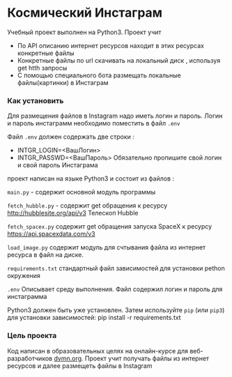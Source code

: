 # Космический Инстаграм

 Учебный проект выполнен на Python3. Проект учит 
 * По API описанию интернет ресурсов находит в этих ресурсах конкретные файлы
 * Конкретные файлы по url скачивать на локальный диск , используя get htth запросы
 * С помощью специального бота размещать локальные файлы(картинки) в Инстаграм


### Как установить

 Для размещения файлов в Instagram надо иметь логин и пароль.
Логин и пароль инстаграмм необходимо поместить в файл `.env`

Файл `.env` должен содержать две строки :
* INTGR_LOGIN=<ВашЛогин>
* INTGR_PASSWD=<ВашПароль>
Обязательно пропишите свой логин и свой пароль Инстаграма

проект написан на языке Python3 и состоит из файлов :

`main.py`            - содержит основной модуль программы

`fetch_hubble.py` - содержит get обращения 
к ресурсу http://hubblesite.org/api/v3   Телескоп Hubble 

`fetch_spacex.py` содержит get обращения запуска SpaceX
к ресурсу https://api.spacexdata.com/v3

`load_image.py` содержит модуль для счтывания файла из интернет ресурса в файл на диске.

`requirements.txt`  стандартный файл зависимостей для установки  pethon окружения

`.env` Описывает среду выполнения. Файл содержил логин и пароль для инстаграмма


Python3 должен быть уже установлен. 
Затем используйте `pip` (или `pip3`) для установки зависимостей:
pip install -r requirements.txt




### Цель проекта

Код написан в образовательных целях на онлайн-курсе для веб-разработчиков [dvmn.org](https://dvmn.org/).
Проект  учит получать файлы из интернет ресурсов и далее размещеть файлы в Instagram